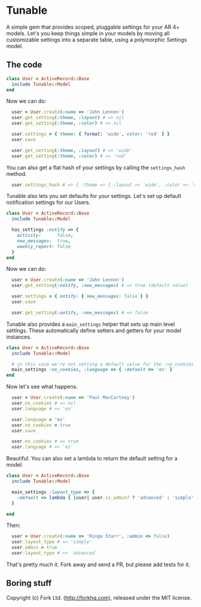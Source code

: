 Tunable
=======

A simple gem that provides scoped, pluggable settings for your AR 4+ models. Let's you keep things simple in your models by moving all customizable settings into a separate table, using a polymorphic Settings model. 

The code
--------

``` rb
class User < ActiveRecord::Base
  include Tunable::Model
end
```

Now we can do:

``` rb
  user = User.create(:name => 'John Lennon')
  user.get_setting(:theme, :layout) # => nil
  user.get_setting(:theme, :color) # => nil

  user.settings = { theme: { format: 'wide', color: 'red' } }
  user.save

  user.get_setting(:theme, :layout) # => 'wide'
  user.get_setting(:theme, :color) # => 'red'
```

You can also get a flat hash of your settings by calling the `settings_hash` method.

``` rb
  user.settings_hash # => { :theme => { :layout => 'wide', :color => 'red' } }
```

Tunable also lets you set defaults for your settings. Let's set up default notification settings for our Users. 

``` rb
class User < ActiveRecord::Base
  include Tunable::Model

  has_settings :notify => {
    activity:      false,
    new_messages:  true,
    weekly_report: false
  }
end
```

Now we can do:

``` rb
  user = User.create(:name => 'John Lennon')
  user.get_setting(:notify, :new_messages) # => true (default value)

  user.settings = { notify: { new_messages: false } }
  user.save

  user.get_setting(:notify, :new_messages) # => false
```

Tunable also provides a `main_settings` helper that sets up main level settings. These automatically define setters and getters for your model instances.

``` rb
class User < ActiveRecord::Base
  include Tunable::Model

  # in this case we're not setting a default value for the :no_cookies setting
  main_settings :no_cookies, :language => { :default => 'en' }
end
```

Now let's see what happens.

``` rb
  user = User.create(:name => 'Paul MacCartney')
  user.no_cookies # => nil
  user.language # => 'en'

  user.language = 'es'
  user.no_cookies = true
  user.save

  user.no_cookies # => true
  user.language # => 'es'
```

Beautiful. You can also set a lambda to return the default setting for a model.


``` rb
class User < ActiveRecord::Base
  include Tunable::Model

  main_settings :layout_type => {
    :default => lambda { |user| user.is_admin? ? 'advanced' : 'simple' }
  }

end
```

Then:

``` rb
  user = User.create(:name => 'Ringo Starr', :admin => false)
  user.layout_type # => 'simple'
  user.admin = true
  user.layout_type # => 'advanced'
```

That's pretty much it. Fork away and send a PR, but please add tests for it.

Boring stuff
------------

Copyright (c) Fork Ltd. (http://forkhq.com), released under the MIT license.
